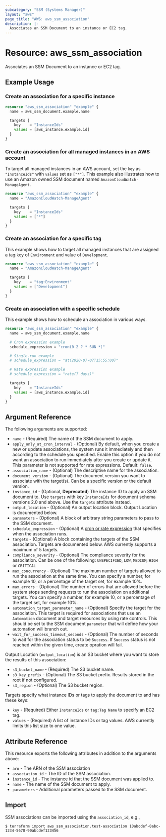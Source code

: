 ```yaml
---
subcategory: "SSM (Systems Manager)"
layout: "aws"
page_title: "AWS: aws_ssm_association"
description: |-
  Associates an SSM Document to an instance or EC2 tag.
---
```


# Resource: aws_ssm_association

Associates an SSM Document to an instance or EC2 tag.

## Example Usage

### Create an association for a specific instance

```terraform
resource "aws_ssm_association" "example" {
  name = aws_ssm_document.example.name

  targets {
    key    = "InstanceIds"
    values = [aws_instance.example.id]
  }
}
```

### Create an association for all managed instances in an AWS account

To target all managed instances in an AWS account, set the `key` as `"InstanceIds"` with `values` set as `["*"]`. This example also illustrates how to use an Amazon owned SSM document named `AmazonCloudWatch-ManageAgent`.

```terraform
resource "aws_ssm_association" "example" {
  name = "AmazonCloudWatch-ManageAgent"

  targets {
    key    = "InstanceIds"
    values = ["*"]
  }
}
```

### Create an association for a specific tag

This example shows how to target all managed instances that are assigned a tag key of `Environment` and value of `Development`.

```terraform
resource "aws_ssm_association" "example" {
  name = "AmazonCloudWatch-ManageAgent"

  targets {
    key    = "tag:Environment"
    values = ["Development"]
  }
}
```

### Create an association with a specific schedule

This example shows how to schedule an association in various ways.

```terraform
resource "aws_ssm_association" "example" {
  name = aws_ssm_document.example.name

  # Cron expression example
  schedule_expression = "cron(0 2 ? * SUN *)"

  # Single-run example
  # schedule_expression = "at(2020-07-07T15:55:00)"

  # Rate expression example
  # schedule_expression = "rate(7 days)"

  targets {
    key    = "InstanceIds"
    values = [aws_instance.example.id]
  }
}
```

## Argument Reference

The following arguments are supported:

* `name` - (Required) The name of the SSM document to apply.
* `apply_only_at_cron_interval` - (Optional) By default, when you create a new or update associations, the system runs it immediately and then according to the schedule you specified. Enable this option if you do not want an association to run immediately after you create or update it. This parameter is not supported for rate expressions. Default: `false`.
* `association_name` - (Optional) The descriptive name for the association.
* `document_version` - (Optional) The document version you want to associate with the target(s). Can be a specific version or the default version.
* `instance_id` - (Optional, **Deprecated**) The instance ID to apply an SSM document to. Use `targets` with key `InstanceIds` for document schema versions 2.0 and above. Use the `targets` attribute instead.
* `output_location` - (Optional) An output location block. Output Location is documented below.
* `parameters` - (Optional) A block of arbitrary string parameters to pass to the SSM document.
* `schedule_expression` - (Optional) A [cron or rate expression](https://docs.aws.amazon.com/systems-manager/latest/userguide/reference-cron-and-rate-expressions.html) that specifies when the association runs.
* `targets` - (Optional) A block containing the targets of the SSM association. Targets are documented below. AWS currently supports a maximum of 5 targets.
* `compliance_severity` - (Optional) The compliance severity for the association. Can be one of the following: `UNSPECIFIED`, `LOW`, `MEDIUM`, `HIGH` or `CRITICAL`
* `max_concurrency` - (Optional) The maximum number of targets allowed to run the association at the same time. You can specify a number, for example 10, or a percentage of the target set, for example 10%.
* `max_errors` - (Optional) The number of errors that are allowed before the system stops sending requests to run the association on additional targets. You can specify a number, for example 10, or a percentage of the target set, for example 10%.
* `automation_target_parameter_name` - (Optional) Specify the target for the association. This target is required for associations that use an `Automation` document and target resources by using rate controls. This should be set to the SSM document `parameter` that will define how your automation will branch out.
* `wait_for_success_timeout_seconds` - (Optional) The number of seconds to wait for the association status to be `Success`. If `Success` status is not reached within the given time, create opration will fail.

Output Location (`output_location`) is an S3 bucket where you want to store the results of this association:

* `s3_bucket_name` - (Required) The S3 bucket name.
* `s3_key_prefix` - (Optional) The S3 bucket prefix. Results stored in the root if not configured.
* `s3_region` - (Optional) The S3 bucket region.

Targets specify what instance IDs or tags to apply the document to and has these keys:

* `key` - (Required) Either `InstanceIds` or `tag:Tag Name` to specify an EC2 tag.
* `values` - (Required) A list of instance IDs or tag values. AWS currently limits this list size to one value.

## Attribute Reference

This resource exports the following attributes in addition to the arguments above:

* `arn` - The ARN of the SSM association
* `association_id` - The ID of the SSM association.
* `instance_id` - The instance id that the SSM document was applied to.
* `name` - The name of the SSM document to apply.
* `parameters` - Additional parameters passed to the SSM document.

## Import

SSM associations can be imported using the `association_id`, e.g.,

```
$ terraform import aws_ssm_association.test-association 10abcdef-0abc-1234-5678-90abcdef123456
```
